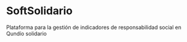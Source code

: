 # SoftSolidario

Plataforma para la gestión de indicadores de responsabilidad social en Qundío solidario
